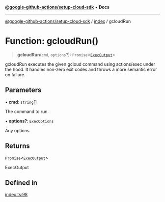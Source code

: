 [**@google-github-actions/setup-cloud-sdk**](../../README.md) • **Docs**

***

[@google-github-actions/setup-cloud-sdk](../../modules.md) / [index](../README.md) / gcloudRun

# Function: gcloudRun()

> **gcloudRun**(`cmd`, `options`?): `Promise`\<[`ExecOutput`](../type-aliases/ExecOutput.md)\>

gcloudRun executes the given gcloud command using actions/exec under the
hood. It handles non-zero exit codes and throws a more semantic error on
failure.

## Parameters

• **cmd**: `string`[]

The command to run.

• **options?**: `ExecOptions`

Any options.

## Returns

`Promise`\<[`ExecOutput`](../type-aliases/ExecOutput.md)\>

ExecOutput

## Defined in

[index.ts:98](https://github.com/google-github-actions/setup-cloud-sdk/blob/main/src/index.ts#L98)
